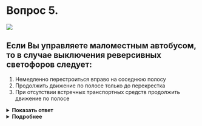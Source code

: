 # Вопрос 5.

![](https://s.drom.ru/i24228/pdd/tickets/2016/1543885083.jpg)

## Если Вы управляете маломестным автобусом, то в случае выключения реверсивных светофоров следует:

1. Немедленно перестроиться вправо на соседнюю полосу
2. Продолжить движение по полосе только до перекрестка
3. При отсутствии встречных транспортных средств продолжить движение по полосе

<details>
<summary><b>Показать ответ</b></summary>
Правильный ответ: 1
</details>
<details>
<summary><b>Подробнее</b></summary>
При выключенных сигналах реверсивного светофора, который расположен над полосой, обозначенной с обеих сторон разметкой 1.9, въезд на эту полосу запрещён. Вам необходимо перестроиться на правую полосу.
(Пункт 6.7 ПДД, «Горизонтальная разметка»)
</details>